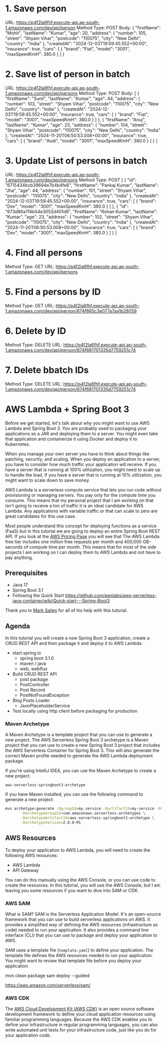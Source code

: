 # 1. Save person
URL: https://p4f2la6fhf.execute-api.ap-south-1.amazonaws.com/dev/api/person
Method Type: POST
Body:
{
    "firstName": "Mohit",
    "lastName": "Kumar",
    "age": 20,
    "address": {
        "number": 105,
        "street": "Shyam Vihar",
        "postcode": "110075",
        "city": "New Delhi",
        "country": "India"
    },
    "createdAt": "2024-12-03T19:59:45.552+00:00",
    "insurance": true,
    "cars": [
        {
            "brand": "Fiat",
            "model": "3001",
            "maxSpeedKmH": 380.0
        }
    ]
}

# 2. Save list of person in batch
URL: https://p4f2la6fhf.execute-api.ap-south-1.amazonaws.com/dev/api/persons
Method Type: POST
Body:
[
    {
        "firstName": "Sunil",
        "lastName": "Kumar",
        "age": 44,
        "address": {
            "number": 103,
            "street": "Shyam Vihar",
            "postcode": "110075",
            "city": "New Delhi",
            "country": "India"
        },
        "createdAt": "2024-12-03T19:59:45.552+00:00",
        "insurance": true,
        "cars": [
            {
                "brand": "Fiat",
                "model": "3001",
                "maxSpeedKmH": 380.0
            }
        ]
    },
    {
        "firstName": "Anuj",
        "lastName": "Kumar",
        "age": 23,
        "address": {
            "number": 104,
            "street": "Shyam Vihar",
            "postcode": "110075",
            "city": "New Delhi",
            "country": "India"
        },
        "createdAt": "2024-11-20T06:50:53.008+00:00",
        "insurance": true,
        "cars": [
            {
                "brand": "Audi",
                "model": "3001",
                "maxSpeedKmH": 380.0
            }
        ]
    }
]

# 3. Update List of persons in batch
URL: https://p4f2la6fhf.execute-api.ap-south-1.amazonaws.com/dev/api/persons
Method Type: POST
[
    {
        "id": "6715434bcb39694e7b4b4fe6",
        "firstName": "Pankaj Kumar",
        "lastName": "Jha",
        "age": 44,
        "address": {
            "number": 101,
            "street": "Shyam Vihar",
            "postcode": "110075",
            "city": "New Delhi",
            "country": "India"
        },
        "createdAt": "2024-12-03T19:59:45.552+00:00",
        "insurance": true,
        "cars": [
            {
                "brand": "Dev",
                "model": "3001",
                "maxSpeedKmH": 380.0
            }
        ]
    },
    {
        "id": "673d86a7f4b54e3052d401d9",
        "firstName": "Rohan Kumar",
        "lastName": "Kumar",
        "age": 23,
        "address": {
            "number": 102,
            "street": "Shyam Vihar",
            "postcode": "110075",
            "city": "New Delhi",
            "country": "India"
        },
        "createdAt": "2024-11-20T06:50:53.008+00:00",
        "insurance": true,
        "cars": [
            {
                "brand": "Dev",
                "model": "3001",
                "maxSpeedKmH": 380.0
            }
        ]
    }
]

# 4. Find all persons
Method Type: GET
URL: https://p4f2la6fhf.execute-api.ap-south-1.amazonaws.com/dev/api/persons

# 5. Find a persons by ID
Method Type: GET
URL: https://p4f2la6fhf.execute-api.ap-south-1.amazonaws.com/dev/api/person/674f665c3e077a7aa1b28059

# 6. Delete by ID
Method Type: DELETE
URL: https://p4f2la6fhf.execute-api.ap-south-1.amazonaws.com/dev/api/person/674f681701335d7759251c74

# 7. Delete bbatch IDs
Method Type: DELETE
URL: https://p4f2la6fhf.execute-api.ap-south-1.amazonaws.com/dev/api/person/674f681701335d7759251c74


# AWS Lambda + Spring Boot 3

Before we get started, let's talk about why you might want to use AWS Lambda and Spring Boot 3. You are probably used
to packaging your applications as a JAR and deploying them to a server. You might even take that application and 
containerize it using Docker and deploy it to Kubernetes.

When you manage your own server you have to think about things like patching, security, and scaling. When you deploy an
application to a server, you have to consider how much traffic your application will receive. If you have a server that is
running at 100% utilization, you might need to scale up to handle the load. If you have a server that is running at 10% utilization,
you might want to scale down to save money.

AWS Lambda is a serverless compute service that lets you run code without provisioning or managing servers. You pay only for the 
compute time you consume. This means that my personal project that I am working on that isn't going to receive a ton of traffic 
it is an ideal candidate for AWS Lambda. Any applications with variable traffic or that can scale to zero are great candidates for
this use case.

Most people understand this concept for deploying functions as a service (FaaS) but in this tutorial we are going to deploy an
entire Spring Boot REST API. If you look at the [AWS Pricing Page](https://aws.amazon.com/lambda/pricing/) you will see that
The AWS Lambda free tier includes one million free requests per month and 400,000 GB-seconds of compute time per month. This
means that for most of the side projects I am working on I can deploy them to AWS Lambda and not have to pay anything.

## Prerequisites

- Java 17
- Spring Boot 3.1 
- Following the Quick Start https://github.com/awslabs/aws-serverless-java-container/wiki/Quick-start---Spring-Boot3

Thank you to [Mark Sailes](https://twitter.com/MarkSailes3) for all of his help with this tutorial.

## Agenda

In this tutorial you will create a new Spring Boot 3 application, create a CRUD REST API and then package it and deploy
it to AWS Lambda. 

- start.spring.io
  - spring boot 3.1.0
  - maven / java
  - web, webflux
- Build CRUD REST API
  - post package
  - PostController
  - Post Record
  - PostNotFoundException
- Blog Posts Loader
  - JsonPlaceholderService
- Test locally using http client before packaging for production

### Maven Archetype

A Maven Archetype is a template project that you can use to generate a new project. The AWS Serverless Spring Boot 3 
archetype is a Maven project that you can use to create a new Spring Boot 3 project that includes the AWS Serverless Container
for Spring Boot 3. This will also generate the correct Maven profile needed to generate the AWS Lambda deployment package.

If you're using IntelliJ IDEA, you can use the Maven Archetype to create a new project.

`aws-serverless-springboot3-archetype`

If you have Maven installed, you can use the following command to generate a new project:

```bash
mvn archetype:generate -DgroupId=my.service -DartifactId=my-service -Dversion=1.0-SNAPSHOT \
       -DarchetypeGroupId=com.amazonaws.serverless.archetypes \
       -DarchetypeArtifactId=aws-serverless-springboot3-archetype \
       -DarchetypeVersion=2.0.0-M1
```

## AWS Resources

To deploy your application to AWS Lambda, you will need to create the following AWS resources:

- AWS Lambda
- API Gateway

You can do this manually using the AWS Console, or you can use code to create the resources. In this tutorial, you will use
the AWS Console, but I am leaving you some resources if you want to dive into SAM or CDK.

### AWS SAM

What is SAM? SAM is the Serverless Application Model. It's an open-source framework that you can use to build serverless
applications on AWS. It provides a simplified way of defining the AWS resources (infrastructure as code) needed to run your application. It also 
provides a command line interface (CLI) that you can use to package and deploy your application to AWS.

SAM uses a template file (`template.yaml`) to define your application. The template file defines the AWS resources needed to run your application. You might
want to review that template file before you deploy your application.

mvn clean package 
sam deploy --guided

https://aws.amazon.com/serverless/sam/


### AWS CDK

The [AWS Cloud Development Kit (AWS CDK)](https://aws.amazon.com/cdk/) is an open source software development framework to define your cloud application resources using familiar programming languages. Because the AWS CDK enables you to define your infrastructure in regular programming languages, you can also write automated unit tests for your infrastructure code, just like you do for your application code.


